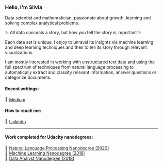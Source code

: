 ### Hello, I'm Silvia 

Data scientist and mathematician, passionate about growth, learning and solving complex analytical problems. 

✨ All data conceals a story, but how you tell the story is important ✨

Each data set is unique. I enjoy to unravel its insights via machine learning and deep learning techniques and then to tell its story through relevant visualizations.

I am mostly interested in working with unstructured text data and using the full spectrum of techniques from natural language processing to automatically extract and classify relevant information, answer questions or categorize documents.

#### Recent writings:
  🔹 [Medium](https://medium.com/@silviaonofrei) 

#### How to reach me:
  🔹 [Linkedin](https://www.linkedin.com/in/silviaeonofrei/)  
  
***
 
#### Work completed for Udacity nanodegrees:    
   🔹 [Natural Language Processing Nanodegree (2020)](https://solanao.github.io/Elements_of_NLP/)   
   🔹 [Machine Learning Nanodegree (2019)](https://solanao.github.io/Elements_of_Machine_Learning/)   
   🔹 [Data Analyst Nanodegree (2018)](https://solanao.github.io/Exploratory_Data_Analysis/)


<!--
**SolanaO/SolanaO** is a ✨ _special_ ✨ repository because its `README.md` (this file) appears on your GitHub profile.

#### I’m currently working on:
   🔸 [Topic modelling with Bert on a collection of blogs](https://github.com/SolanaO/Medium_Dataset)  
   🔸 [Recommenders on a corpus of short texts](https://github.com/SolanaO/Recommendation_Systems)
  
#### Most recent projects:
🔹 [Topic Modelling with Healthcare Spark NLP](https://github.com/SolanaO/SparkNLP_Study)  
🔹 [Customer Churn Prediction](https://github.com/SolanaO/Customer_Churn_Prediction)   

Here are some ideas to get you started:

- 🔭 I’m currently working on ...
- 🌱 I’m currently learning ...
- 👯 I’m looking to collaborate on ...
- 🤔 I’m looking for help with ...
- 💬 Ask me about ...
- 📫 How to reach me: ...
- 😄 Pronouns: ...
- ⚡ Fun fact: ...

#### Personal blog - under construction
  🔸[Cybernated Stories](https://solanao.github.io/cybernated_stories/) - longer stories of data science and math 

-->






